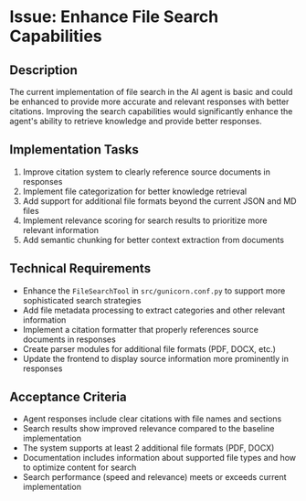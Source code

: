 # Issue: Enhance File Search Capabilities

## Description

The current implementation of file search in the AI agent is basic and could be enhanced to provide more accurate and relevant responses with better citations. Improving the search capabilities would significantly enhance the agent's ability to retrieve knowledge and provide better responses.

## Implementation Tasks

1. Improve citation system to clearly reference source documents in responses
2. Implement file categorization for better knowledge retrieval
3. Add support for additional file formats beyond the current JSON and MD files
4. Implement relevance scoring for search results to prioritize more relevant information
5. Add semantic chunking for better context extraction from documents

## Technical Requirements

- Enhance the `FileSearchTool` in `src/gunicorn.conf.py` to support more sophisticated search strategies
- Add file metadata processing to extract categories and other relevant information
- Implement a citation formatter that properly references source documents in responses
- Create parser modules for additional file formats (PDF, DOCX, etc.)
- Update the frontend to display source information more prominently in responses

## Acceptance Criteria

- Agent responses include clear citations with file names and sections
- Search results show improved relevance compared to the baseline implementation
- The system supports at least 2 additional file formats (PDF, DOCX)
- Documentation includes information about supported file types and how to optimize content for search
- Search performance (speed and relevance) meets or exceeds current implementation
